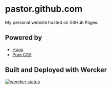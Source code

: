 # pastor.github.com

My personal website hosted on GitHub Pages.

## Powered by
- [Hugo](//gohugo.io/)
- [Pure CSS](//purecss.io/)

## Built and Deployed with Wercker

[![wercker status](https://app.wercker.com/status/8012ecea54071d34a51b1e471a8c4ac1/s/master "wercker status")](https://app.wercker.com/project/byKey/8012ecea54071d34a51b1e471a8c4ac1)